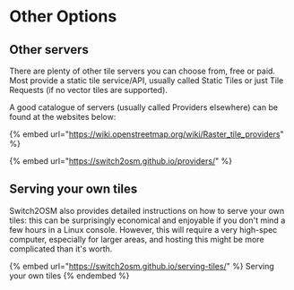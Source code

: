 # Other Options

## Other servers

There are plenty of other tile servers you can choose from, free or paid. Most provide a static tile service/API, usually called Static Tiles or just Tile Requests (if no vector tiles are supported).

A good catalogue of servers (usually called Providers elsewhere) can be found at the websites below:

{% embed url="https://wiki.openstreetmap.org/wiki/Raster_tile_providers" %}

{% embed url="https://switch2osm.github.io/providers/" %}

## Serving your own tiles

Switch2OSM also provides detailed instructions on how to serve your own tiles: this can be surprisingly economical and enjoyable if you don't mind a few hours in a Linux console. However, this will require a very high-spec computer, especially for larger areas, and hosting this might be more complicated than it's worth.

{% embed url="https://switch2osm.github.io/serving-tiles/" %}
Serving your own tiles
{% endembed %}
